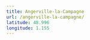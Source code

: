 ```yaml
---
title: Angerville-la-Campagne
url: /angerville-la-campagne/
latitude: 48.996
longitude: 1.155
---
```

